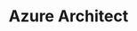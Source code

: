---
layout: post
title: Azure Architect
categories: [architect, cloud, azure]
tags: [Cloud, Azure, Architect]
---